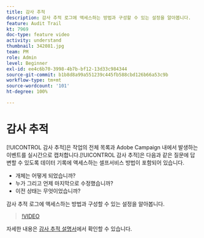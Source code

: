 ```yaml
---
title: 감사 추적
description: 감사 추적 로그에 액세스하는 방법과 구성할 수 있는 설정을 알아봅니다.
feature: Audit Trail
kt: 7969
doc-type: feature video
activity: understand
thumbnail: 342081.jpg
team: PM
role: Admin
level: Beginner
exl-id: ee4c6b70-3998-4b7b-bf12-13d33c984344
source-git-commit: b1b8d8a99a551239c445fb588cbd126b66a53c9b
workflow-type: tm+mt
source-wordcount: '101'
ht-degree: 100%

---
```


# 감사 추적

[!UICONTROL 감사 추적]은 작업의 전체 목록과 Adobe Campaign 내에서 발생하는 이벤트를 실시간으로 캡처합니다.[!UICONTROL 감사 추적]은 다음과 같은 질문에 답변할 수 있도록 데이터 기록에 액세스하는 셀프서비스 방법이 포함되어 있습니다.

* 개체는 어떻게 되었습니까?
* 누가 그리고 언제 마지막으로 수정했습니까?
* 이전 상태는 무엇이었습니까?

감사 추적 로그에 액세스하는 방법과 구성할 수 있는 설정을 알아봅니다.

>[!VIDEO](https://video.tv.adobe.com/v/342081?quality=12&learn=on)

자세한 내용은 [감사 추적 설명서](https://experienceleague.adobe.com/docs/campaign-classic/using/monitoring-campaign-classic/production-procedures/audit-trail.html?lang=ko)에서 확인할 수 있습니다.
